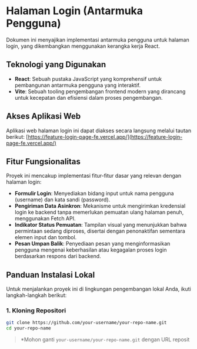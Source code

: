 # Halaman Login (Antarmuka Pengguna)

Dokumen ini menyajikan implementasi antarmuka pengguna untuk halaman login, yang dikembangkan menggunakan kerangka kerja React.

## Teknologi yang Digunakan

* **React**: Sebuah pustaka JavaScript yang komprehensif untuk pembangunan antarmuka pengguna yang interaktif.
* **Vite**: Sebuah tooling pengembangan frontend modern yang dirancang untuk kecepatan dan efisiensi dalam proses pengembangan.

## Akses Aplikasi Web

Aplikasi web halaman login ini dapat diakses secara langsung melalui tautan berikut:
[https://feature-login-page-fe.vercel.app/](https://feature-login-page-fe.vercel.app/)

## Fitur Fungsionalitas

Proyek ini mencakup implementasi fitur-fitur dasar yang relevan dengan halaman login:

* **Formulir Login**: Menyediakan bidang input untuk nama pengguna (username) dan kata sandi (password).
* **Pengiriman Data Asinkron**: Mekanisme untuk mengirimkan kredensial login ke backend tanpa memerlukan pemuatan ulang halaman penuh, menggunakan Fetch API.
* **Indikator Status Pemuatan**: Tampilan visual yang menunjukkan bahwa permintaan sedang diproses, disertai dengan penonaktifan sementara elemen input dan tombol.
* **Pesan Umpan Balik**: Penyediaan pesan yang menginformasikan pengguna mengenai keberhasilan atau kegagalan proses login berdasarkan respons dari backend.

## Panduan Instalasi Lokal

Untuk menjalankan proyek ini di lingkungan pengembangan lokal Anda, ikuti langkah-langkah berikut:

### 1. Kloning Repositori

```bash
git clone https://github.com/your-username/your-repo-name.git
cd your-repo-name
```

> \*Mohon ganti `your-username/your-repo-name.git` dengan URL reposit
